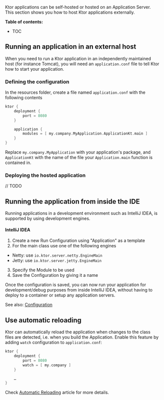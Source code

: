 [//]: # (title: Running)
[//]: # (caption: Running Server Application)
[//]: # (category: servers)
[//]: # (permalink: /servers/engine.html)

Ktor applications can be self-hosted or hosted on an Application Server. This section shows you how to host Ktor applications externally.

**Table of contents:**

* TOC

## Running an application in an external host

When you need to run a Ktor application in an independently maintained host (for instance Tomcat), you will need an `application.conf` file
to tell Ktor how to start your application. 

### Defining the configuration

In the resources folder, create a file named `application.conf` with the following contents

```kotlin
ktor {
    deployment {
        port = 8080
    }

    application {
        modules = [ my.company.MyApplication.ApplicationKt.main ]
    }
}
```

Replace `my.company.MyApplication` with your application's package, and `ApplicationKt` with the name of the
file your `Application.main` function is contained in.

### Deploying the hosted application

// TODO 

## Running the application from inside the IDE

Running applications in a development environment such as IntelliJ IDEA, is supported by using development engines. 

#### IntelliJ IDEA 

1. Create a new Run Configuration using "Application" as a template
2. For the main class use one of the following engines
  * Netty: use `io.ktor.server.netty.EngineMain` 
  * Jetty: use `io.ktor.server.jetty.EngineMain` 
3. Specify the Module to be used
4. Save the Configuration by giving it a name

Once the configuration is saved, you can now run your application for development/debug purposes from inside IntelliJ IDEA, without having to deploy to a container or setup 
any application servers.

See also: [Configuration](configuration)

## Use automatic reloading

Ktor can automatically reload the application when changes to the class files are detected, i.e. when you build the Application.
Enable this feature by adding `watch` configuration to `application.conf`:

```groovy
ktor {
    deployment {
        port = 8080
        watch = [ my.company ]
    }

    …
}
```

Check [Automatic Reloading](/servers/autoreload.html) article for more details.